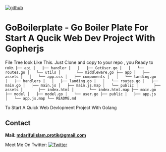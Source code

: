 [![github](https://img.shields.io/badge/Version%3A-0.1.0-brightgreen.svg)](https://github.com/arifulprotik/GoBoilerPlate/)
# GoBoilerplate - Go Boiler Plate For Start A Qucik Web Dev Project With Gopherjs
File Tree look Like This. 
Just Clone and copy to your repo , you Ready to role. 
`
├── api
│   ├── handler
│   │   ├── GetUser.go
│   │   └── routes.go
│   └── utils
│       └── middleware.go
├── app
│   ├── assets
│   │   └── app.css
│   ├── components
│   │   └── landing.go
│   ├── handlers
│   │   ├── landing.go
│   │   └── routes.go
│   ├── main.go
│   ├── main.js
│   ├── main.js.map
│   └── public
│       ├── assets
│       ├── index.html
│       └── index.html.map
├── main.go
├── model
│   ├── model.go
│   └── user.go
├── public
│   ├── app.js
│   └── app.js.map
└── README.md
`

To Start A Quick Web Devlopment Project With Golang

## Contact 
**Mail: mdarifulislam.protik@gmail.com**


Meet Me On Twitter: [![Twitter](https://img.shields.io/badge/twitter-@ArifulProtik-blue.svg)](https://twitter.com/ArifulProtik)
